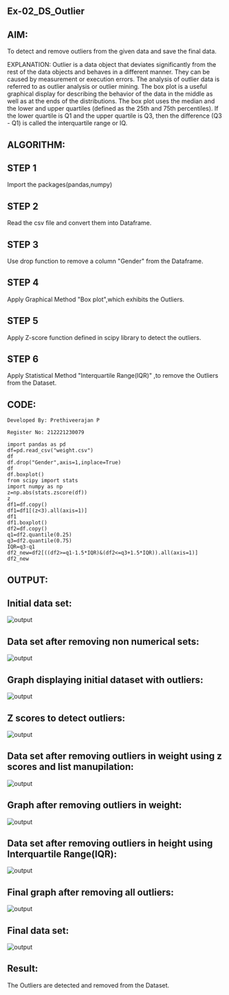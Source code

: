 ## Ex-02_DS_Outlier
## AIM:
To detect and remove outliers from the given data and save the final data.

EXPLANATION:
Outlier is a data object that deviates significantly from the rest of the data objects and behaves in a different manner. They can be caused by measurement or execution errors. The analysis of outlier data is referred to as outlier analysis or outlier mining. The box plot is a useful graphical display for describing the behavior of the data in the middle as well as at the ends of the distributions. The box plot uses the median and the lower and upper quartiles (defined as the 25th and 75th percentiles). If the lower quartile is Q1 and the upper quartile is Q3, then the difference (Q3 - Q1) is called the interquartile range or IQ.

## ALGORITHM:
## STEP 1
Import the packages(pandas,numpy)

## STEP 2
Read the csv file and convert them into Dataframe.

## STEP 3
Use drop function to remove a column "Gender" from the Dataframe.

## STEP 4
Apply Graphical Method "Box plot",which exhibits the Outliers.

## STEP 5
Apply Z-score function defined in scipy library to detect the outliers.

## STEP 6
Apply Statistical Method "Interquartile Range(IQR)" ,to remove the Outliers from the Dataset.

## CODE:
````
Developed By: Prethiveerajan P

Register No: 212221230079
````
```
import pandas as pd
df=pd.read_csv("weight.csv")
df
df.drop("Gender",axis=1,inplace=True)
df
df.boxplot()
from scipy import stats
import numpy as np
z=np.abs(stats.zscore(df))
z
df1=df.copy()
df1=df1[(z<3).all(axis=1)]
df1
df1.boxplot()
df2=df.copy()
q1=df2.quantile(0.25)
q3=df2.quantile(0.75)
IQR=q3-q1
df2_new=df2[((df2>=q1-1.5*IQR)&(df2<=q3+1.5*IQR)).all(axis=1)]
df2_new
```
## OUTPUT:
## Initial data set:
![output](ot2.png)
## Data set after removing non numerical sets:
![output](ot3.png)

## Graph displaying initial dataset with outliers:
![output](ot4.png)
## Z scores to detect outliers:
![output](ot5.png)
## Data set after removing outliers in weight using z scores and list manupilation:
![output](ot6.png)
## Graph after removing outliers in weight:
![output](ot7.png)
## Data set after removing outliers in height using Interquartile Range(IQR):
![output](ot9.png)
## Final graph after removing all outliers:
![output](ot10.png)
## Final data set:

![output](ot11.png)


## Result:
The Outliers are detected and removed from the Dataset.



